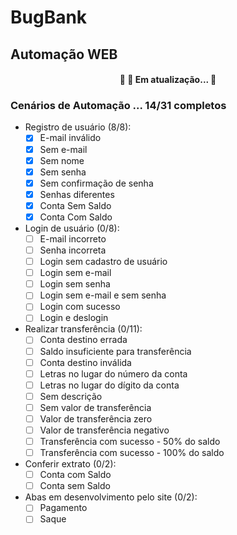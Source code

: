 # BugBank
## Automação WEB

<h4 align="center"> 
	🚧  🚀 Em atualização...  🚧
</h4>

### Cenários de Automação ... 14/31 completos
- Registro de usuário (8/8):
	- [X] E-mail inválido
	- [X] Sem e-mail
	- [X] Sem nome
	- [X] Sem senha
	- [X] Sem confirmação de senha
	- [X] Senhas diferentes
	- [X] Conta Sem Saldo
	- [X] Conta Com Saldo

- Login de usuário (0/8):
	- [ ] E-mail incorreto 
	- [ ] Senha incorreta
	- [ ] Login sem cadastro de usuário
	- [ ] Login sem e-mail
	- [ ] Login sem senha
	- [ ] Login sem e-mail e sem senha
	- [ ] Login com sucesso
	- [ ] Login e deslogin

- Realizar transferência (0/11):
	- [ ] Conta destino errada
	- [ ] Saldo insuficiente para transferência
	- [ ] Conta destino inválida
	- [ ] Letras no lugar do número da conta
	- [ ] Letras no lugar do dígito da conta
	- [ ] Sem descrição
	- [ ] Sem valor de transferência
	- [ ] Valor de transferência zero
	- [ ] Valor de transferência negativo
	- [ ] Transferência com sucesso - 50% do saldo
	- [ ] Transferência com sucesso - 100% do saldo

- Conferir extrato (0/2):
 	- [ ] Conta com Saldo
	- [ ] Conta sem Saldo

- Abas em desenvolvimento pelo site (0/2):
	- [ ] Pagamento 
	- [ ] Saque  
